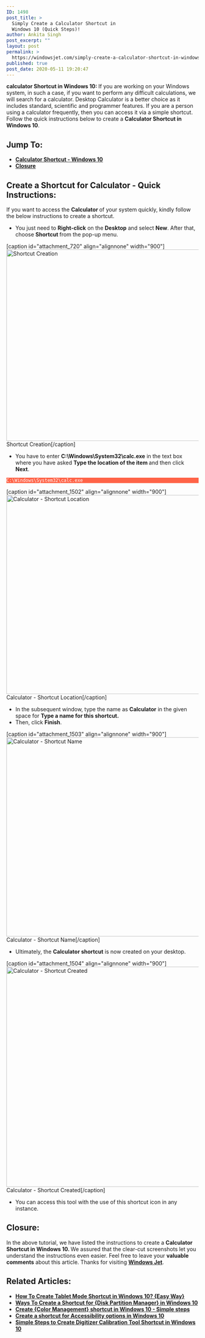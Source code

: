 ```yaml
---
ID: 1498
post_title: >
  Simply Create a Calculator Shortcut in
  Windows 10 (Quick Steps)!
author: Ankita Singh
post_excerpt: ""
layout: post
permalink: >
  https://windowsjet.com/simply-create-a-calculator-shortcut-in-windows-10-quick-steps-1498/
published: true
post_date: 2020-05-11 19:20:47
---
```

<strong><span class="dropcap dropcap1">c</span></strong><strong>alculator Shortcut in Windows 10: </strong>If you are working on your Windows system, in such a case, if you want to perform any difficult calculations, we will search for a calculator. Desktop Calculator is a better choice as it includes standard, scientific and programmer features. If you are a person using a calculator frequently, then you can access it via a simple shortcut. Follow the quick instructions below to create a <strong>Calculator Shortcut in Windows 10</strong>.
<h2>Jump To:</h2>
<ul>
 	<li><a href="#1"><strong>Calculator Shortcut - Windows 10</strong></a></li>
 	<li><a href="#2"><strong>Closure</strong></a></li>
</ul>
<h2 id="1">Create a Shortcut for Calculator - Quick Instructions:</h2>
If you want to access the <strong>Calculator </strong>of your system quickly, kindly follow the below instructions to create a shortcut.
<ul>
 	<li>You just need to <strong>Right-click</strong> on the <strong>Desktop</strong> and select <strong>New</strong>. After that, choose <strong>Shortcut </strong>from the pop-up menu.</li>
</ul>
[caption id="attachment_720" align="alignnone" width="900"]<img class="size-full wp-image-720" src="https://windowsjet.com/wp-content/uploads/2020/04/shortcut.png" alt="Shortcut Creation" width="900" height="500" /> Shortcut Creation[/caption]
<ul>
 	<li>You have to enter <strong>C:\Windows\System32\calc.exe</strong> in the text box where you have asked <strong>Type the location of the item </strong>and then click <strong>Next</strong>.</li>
</ul>
<p style="background: Tomato;"><code style="background: Tomato; color: white;">C:\Windows\System32\calc.exe</code></p>


[caption id="attachment_1502" align="alignnone" width="900"]<img class="size-full wp-image-1502" src="https://windowsjet.com/wp-content/uploads/2020/05/cal1.png" alt="Calculator - Shortcut Location" width="900" height="520" /> Calculator - Shortcut Location[/caption]
<ul>
 	<li>In the subsequent window, type the name as <strong>Calculator</strong> in the given space for <strong>Type a name for this shortcut.</strong></li>
 	<li>Then, click <strong>Finish</strong>.</li>
</ul>
[caption id="attachment_1503" align="alignnone" width="900"]<img class="size-full wp-image-1503" src="https://windowsjet.com/wp-content/uploads/2020/05/cal2.png" alt="Calculator - Shortcut Name" width="900" height="520" /> Calculator - Shortcut Name[/caption]
<ul>
 	<li>Ultimately, the <strong>Calculator </strong><b>shortcut</b> is now created on your desktop.</li>
</ul>
[caption id="attachment_1504" align="alignnone" width="900"]<img class="size-full wp-image-1504" src="https://windowsjet.com/wp-content/uploads/2020/05/cal3.png" alt="Calculator - Shortcut Created" width="900" height="575" /> Calculator - Shortcut Created[/caption]
<ul>
 	<li>You can access this tool with the use of this shortcut icon in any instance.</li>
</ul>
<h2 id="2">Closure:</h2>
In the above tutorial, we have listed the instructions to create a <strong>Calculator </strong><strong>Shortcut in Windows 10. </strong>We assured that the clear-cut screenshots let you understand the instructions even easier. Feel free to leave your <strong>valuable comments</strong> about this article. Thanks for visiting <a href="https://windowsjet.com/"><strong>Windows Jet</strong></a>.
<h2>Related Articles:</h2>
<ul>
 	<li><strong><a class="LinkSuggestion__Link-sc-1mdih4x-2 jZPuuT" href="https://windowsjet.com/create-tablet-mode-shortcut-in-windows-10-576/" target="_blank" rel="noopener noreferrer">How To Create Tablet Mode Shortcut in Windows 10? {Easy Way}</a></strong></li>
 	<li><strong><a class="LinkSuggestion__Link-sc-1mdih4x-2 jZPuuT" href="https://windowsjet.com/ways-to-create-a-shortcut-for-disk-partition-manager-in-windows-10-1366/" target="_blank" rel="noopener noreferrer">Ways To Create a Shortcut for {Disk Partition Manager} in Windows 10</a></strong></li>
 	<li><strong><a class="LinkSuggestion__Link-sc-1mdih4x-2 jZPuuT" href="https://windowsjet.com/create-color-management-shortcut-in-windows-10-simple-steps-1157/" target="_blank" rel="noopener noreferrer">Create {Color Management} shortcut in Windows 10 - Simple steps</a></strong></li>
 	<li><strong><a class="LinkSuggestion__Link-sc-1mdih4x-2 jZPuuT" href="https://windowsjet.com/create-a-shortcut-for-accessibility-options-in-windows-10-1105/" target="_blank" rel="noopener noreferrer">Create a shortcut for Accessibility options in Windows 10</a></strong></li>
 	<li><strong><a class="LinkSuggestion__Link-sc-1mdih4x-2 jZPuuT" href="https://windowsjet.com/simple-steps-to-create-digitizer-calibration-tool-shortcut-in-windows-10-1138/" target="_blank" rel="noopener noreferrer">Simple Steps to Create Digitizer Calibration Tool Shortcut in Windows 10</a></strong></li>
</ul>
